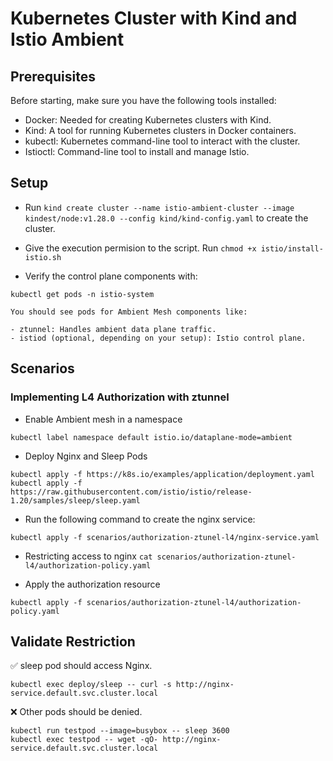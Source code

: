 # Kubernetes Cluster with Kind and Istio Ambient
## Prerequisites
Before starting, make sure you have the following tools installed:

- Docker: Needed for creating Kubernetes clusters with Kind.
- Kind: A tool for running Kubernetes clusters in Docker containers.
- kubectl: Kubernetes command-line tool to interact with the cluster.
- Istioctl: Command-line tool to install and manage Istio.

## Setup

- Run `kind create cluster --name istio-ambient-cluster --image kindest/node:v1.28.0 --config kind/kind-config.yaml` to create the cluster.

- Give the execution permision to the script. Run `chmod +x istio/install-istio.sh`

- Verify the control plane components with:
```
kubectl get pods -n istio-system
```

    You should see pods for Ambient Mesh components like:

    - ztunnel: Handles ambient data plane traffic.
    - istiod (optional, depending on your setup): Istio control plane.

## Scenarios

### Implementing L4 Authorization with ztunnel

- Enable Ambient mesh in a namespace

`kubectl label namespace default istio.io/dataplane-mode=ambient`

- Deploy Nginx and Sleep Pods

```
kubectl apply -f https://k8s.io/examples/application/deployment.yaml
kubectl apply -f https://raw.githubusercontent.com/istio/istio/release-1.20/samples/sleep/sleep.yaml
```

- Run the following command to create the nginx service:

```
kubectl apply -f scenarios/authorization-ztunel-l4/nginx-service.yaml
```

- Restricting access to nginx
`cat scenarios/authorization-ztunel-l4/authorization-policy.yaml`

- Apply the authorization resource

`kubectl apply -f scenarios/authorization-ztunel-l4/authorization-policy.yaml`

## Validate Restriction
✅ sleep pod should access Nginx.

```
kubectl exec deploy/sleep -- curl -s http://nginx-service.default.svc.cluster.local
```

❌ Other pods should be denied.

```
kubectl run testpod --image=busybox -- sleep 3600
kubectl exec testpod -- wget -qO- http://nginx-service.default.svc.cluster.local
```